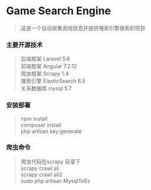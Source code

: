# Game Search Engine

> 这是一个自动收集游戏信息并提供搜索引擎搜索的项目

### 主要开源技术
>后端框架 Laravel 5.6   
前端框架 Angular 7.2.12  
爬虫框架 Scrapy 1.4  
搜索引擎 ElasticSearch 6.5  
关系数据库 mysql 5.7   

### 安装部署
>npm install  
composer install  
php artisan key:generate

###  爬虫命令 
>  爬虫代码在scrapy 目录下   
scrapy crawl ali  
scrapy crawl ali2  
sudo php artisan MysqlToEs  
